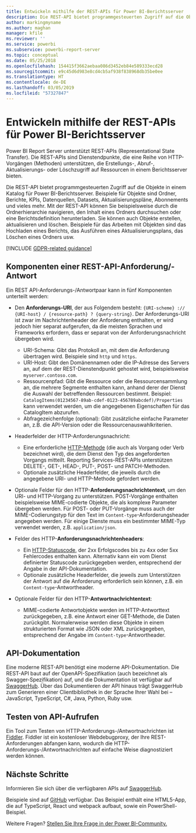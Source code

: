 ```yaml
---
title: Entwickeln mithilfe der REST-APIs für Power BI-Berichtsserver
description: Die REST-API bietet programmgesteuerten Zugriff auf die Objekte in einem Katalog für Power BI-Berichtsserver.
author: markingmyname
ms.author: maghan
manager: kfile
ms.reviewer: ''
ms.service: powerbi
ms.subservice: powerbi-report-server
ms.topic: conceptual
ms.date: 05/25/2018
ms.openlocfilehash: 154415f3662aebaa086d3452eb84e589333ecd28
ms.sourcegitcommit: e9c45d6d983e8cd4cb5af938f838968db35be0ee
ms.translationtype: HT
ms.contentlocale: de-DE
ms.lasthandoff: 03/05/2019
ms.locfileid: "57327847"
---
```

# <a name="develop-with-the-rest-apis-for-power-bi-report-server"></a>Entwickeln mithilfe der REST-APIs für Power BI-Berichtsserver

Power BI Report Server unterstützt REST-APIs (Representational State Transfer). Die REST-APIs sind Dienstendpunkte, die eine Reihe von HTTP-Vorgängen (Methoden) unterstützen, die Erstellungs-, Abruf-, Aktualisierungs- oder Löschzugriff auf Ressourcen in einem Berichtsserver bieten.

Die REST-API bietet programmgesteuerten Zugriff auf die Objekte in einem Katalog für Power BI-Berichtsserver. Beispiele für Objekte sind Ordner, Berichte, KPIs, Datenquellen, Datasets, Aktualisierungspläne, Abonnements und vieles mehr. Mit der REST-API können Sie beispielsweise durch die Ordnerhierarchie navigieren, den Inhalt eines Ordners durchsuchen oder eine Berichtsdefinition herunterladen. Sie können auch Objekte erstellen, aktualisieren und löschen. Beispiele für das Arbeiten mit Objekten sind das Hochladen eines Berichts, das Ausführen eines Aktualisierungsplans, das Löschen eines Ordners usw.

[!INCLUDE [GDPR-related guidance](../includes/gdpr-hybrid-note.md)]

## <a name="components-of-a-rest-api-requestresponse"></a>Komponenten einer REST-API-Anforderung/-Antwort

Ein REST API-Anforderungs-/Antwortpaar kann in fünf Komponenten unterteilt werden:

* Den **Anforderungs-URI**, der aus Folgendem besteht: `{URI-scheme} :// {URI-host} / {resource-path} ? {query-string}`. Der Anforderungs-URI ist zwar im Nachrichtenheader der Anforderung enthalten, er wird jedoch hier separat aufgerufen, da die meisten Sprachen und Frameworks erfordern, dass er separat von der Anforderungsnachricht übergeben wird.
  
  * URI-Schema: Gibt das Protokoll an, mit dem die Anforderung übertragen wird. Beispiele sind `http` und `https`.
  * URI-Host: Gibt den Domänennamen oder die IP-Adresse des Servers an, auf dem der REST-Dienstendpunkt gehostet wird, beispielsweise `myserver.contoso.com`.
  * Ressourcenpfad: Gibt die Ressource oder die Ressourcensammlung an, die mehrere Segmente enthalten kann, anhand derer der Dienst die Auswahl der betreffenden Ressourcen bestimmt. Beispiel: `CatalogItems(01234567-89ab-cdef-0123-456789abcdef)/Properties` kann verwendet werden, um die angegebenen Eigenschaften für das CatalogItem abzurufen.
  * Abfragezeichenfolge (optional): Gibt zusätzliche einfache Parameter an, z.B. die API-Version oder die Ressourcenauswahlkriterien.
* Headerfelder der HTTP-Anforderungsnachricht:
  
  * Eine erforderliche [HTTP-Methode](https://www.w3.org/Protocols/rfc2616/rfc2616-sec9.html) (die auch als Vorgang oder Verb bezeichnet wird), die dem Dienst den Typ des angeforderten Vorgangs mitteilt. Reporting Services-REST-APIs unterstützen DELETE-, GET-, HEAD-, PUT-, POST- und PATCH-Methoden.
  * Optionale zusätzliche Headerfelder, die jeweils durch die angegebene URI- und HTTP-Methode gefordert werden.
* Optionale Felder für den HTTP-**Anforderungsnachrichtentext**, um den URI- und HTTP-Vorgang zu unterstützen. POST-Vorgänge enthalten beispielsweise MIME-codierte Objekte, die als komplexe Parameter übergeben werden. Für POST- oder PUT-Vorgänge muss auch der MIME-Codierungstyp für den Text im `Content-type`-Anforderungsheader angegeben werden. Für einige Dienste muss ein bestimmter MIME-Typ verwendet werden, z.B. `application/json`.
* Felder des HTTP-**Anforderungsnachrichtenheaders**:
  
  * Ein [HTTP-Statuscode](http://www.w3.org/Protocols/HTTP/HTRESP.html), der 2xx Erfolgscodes bis zu 4xx oder 5xx Fehlercodes enthalten kann. Alternativ kann ein vom Dienst definierter Statuscode zurückgegeben werden, entsprechend der Angabe in der API-Dokumentation.
  * Optionale zusätzliche Headerfelder, die jeweils zum Unterstützen der Antwort auf die Anforderung erforderlich sein können, z.B. ein `Content-type`-Antwortheader.
* Optionale Felder für den HTTP-**Antwortnachrichtentext**:
  
  * MIME-codierte Antwortobjekte werden im HTTP-Antworttext zurückgegeben, z.B. eine Antwort einer GET-Methode, die Daten zurückgibt. Normalerweise werden diese Objekte in einem strukturierten Format wie JSON oder XML zurückgegeben, entsprechend der Angabe im `Content-type`-Antwortheader.

## <a name="api-documentation"></a>API-Dokumentation

Eine moderne REST-API benötigt eine moderne API-Dokumentation. Die REST-API baut auf der OpenAPI-Spezifikation (auch bezeichnet als Swagger-Spezifikation) auf, und die Dokumentation ist verfügbar auf [SwaggerHub](https://app.swaggerhub.com/apis/microsoft-rs/PBIRS/2.0). Über das Dokumentieren der API hinaus trägt SwaggerHub zum Generieren einer Clientbibliothek in der Sprache Ihrer Wahl bei – JavaScript, TypeScript, C#, Java, Python, Ruby usw.

## <a name="testing-api-calls"></a>Testen von API-Aufrufen

Ein Tool zum Testen von HTTP-Anforderungs-/Antwortnachrichten ist [Fiddler](http://www.telerik.com/fiddler). Fiddler ist ein kostenloser Webdebugproxy, der Ihre REST-Anforderungen abfangen kann, wodurch die HTTP-Anforderungs-/Antwortnachrichten auf einfache Weise diagnostiziert werden können.

## <a name="next-steps"></a>Nächste Schritte

Informieren Sie sich über die verfügbaren APIs auf [SwaggerHub](https://app.swaggerhub.com/apis/microsoft-rs/PBIRS/2.0).

Beispiele sind auf [GitHub](https://github.com/Microsoft/Reporting-Services) verfügbar. Das Beispiel enthält eine HTML5-App, die auf TypeScript, React und webpack aufbaut, sowie ein PowerShell-Beispiel.

Weitere Fragen? [Stellen Sie Ihre Frage in der Power BI-Community.](https://community.powerbi.com/)